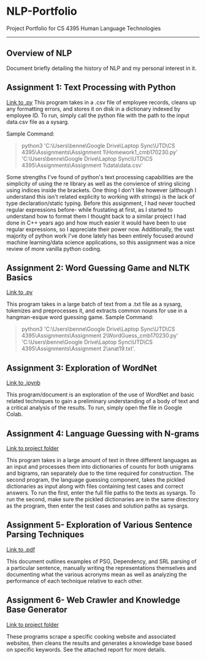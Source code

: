 # NLP-Portfolio
Project Portfolio for CS 4395 Human Language Technologies
_________________________________________________________________________________________________________________________________________________________________________

## Overview of NLP
Document briefly detailing the history of NLP and my personal interest in it.


## Assignment 1: Text Processing with Python
[Link to .py](https://github.com/cmb170230/NLP-Portfolio/blob/85485e11ef077cc5f42e053b5996edab139d375e/Homework1_cmb170230.py)
This program takes in a .csv file of employee records, cleans up any formatting errors, and stores it on disk in a dictionary indexed by employee ID.
To run, simply call the python file with the path to the input data.csv file as a sysarg.

Sample Command: 
> python3 'C:\Users\benne\Google Drive\Laptop Sync\UTD\CS 4395\Assignments\Assignment 1\Homework1_cmb170230.py' 'C:\Users\benne\Google Drive\Laptop Sync\UTD\CS 4395\Assignments\Assignment 1\data\data.csv'

Some strengths I've found of python's text processing capabilities are the simplicity of using the re library as well as the convience of string slicing using indices inside the brackets. One thing I don't like however (although I understand this isn't related explicity to working with strings) is the lack of type declaration/static typing.
Before this assignment, I had never touched regular expressions before- while frustating at first, as I started to understand how to format them I thought back to a similar project I had done in C++ years ago and how much easier it would have been to use regular expressions, so I appreciate their power now. Additionally, the vast majority of python work I've done lately has been entirely focused around machine learning/data science applications, so this assignment was a nice review of more vanilla python coding.

## Assignment 2: Word Guessing Game and NLTK Basics
[Link to .py](https://github.com/cmb170230/NLP-Portfolio/blob/3653578734decc4993fb90fd01f95f24214a6861/WordGuess_cmb170230.py) 

This program takes in a large batch of text from a .txt file as a sysarg, tokenizes and preprocesses it, and extracts common nouns for use in a hangman-esque word guessing game.
Sample Command:
> python3 'C:\Users\benne\Google Drive\Laptop Sync\UTD\CS 4395\Assignments\Assignment 2\WordGuess_cmb170230.py' 'C:\Users\benne\Google Drive\Laptop Sync\UTD\CS 4395\Assignments\Assignment 2\anat19.txt'.

## Assignment 3: Exploration of WordNet
[Link to .ipynb](https://github.com/cmb170230/NLP-Portfolio/blob/045b16c1d0792120ac2190f8bcd981f6f91c3a5e/CS_4395_WordNet.ipynb)

This program/document is an exploration of the use of WordNet and basic related techniques to gain a preliminary understanding of a body of text and a critical analysis of the results. To run, simply open the file in Google Colab.

## Assignment 4: Language Guessing with N-grams
[Link to project folder](https://github.com/cmb170230/NLP-Portfolio/tree/main/N-grams) 

This program takes in a large amount of text in three different languages as an input and processes them into dictionaries of counts for both unigrams and bigrams, ran separately due to the time required for construction. The second program, the language guessing component, takes the pickled dictionaries as input along with files containing test cases and correct answers. To run the first, enter the full file paths to the texts as sysargs. To run the second, make sure the pickled dictionaries are in the same directory as the program, then enter the test cases and solution paths as sysargs.

## Assignment 5- Exploration of Various Sentence Parsing Techniques
[Link to .pdf](https://github.com/cmb170230/NLP-Portfolio/blob/7f1b0aa009f0347d1236955f76225b4f9c97e39d/Sentence_Parsing_cmb170230.pdf) 

This document outlines examples of PSG, Dependency, and SRL parsing of a particular sentence, manually writing the representations themselves and documenting what the various acronyms mean as well as analyzing the performance of each technique relative to each other.

## Assignment 6- Web Crawler and Knowledge Base Generator
[Link to project folder](https://github.com/cmb170230/NLP-Portfolio/tree/main/Web%20Crawler)

These programs scrape a specific cooking website and associated websites, then cleans the results and generates a knowledge base based on specific keywords. See the attached report for more details.
